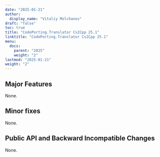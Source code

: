 ```yaml
---
date: "2025-01-21"
author:
  display_name: "Vitaliy Molchanov"
draft: "false"
toc: true
title: "CodePorting.Translator Cs2Cpp 25.1"
linktitle: "CodePorting.Translator Cs2Cpp 25.1"
menu:
  docs:
    parent: "2025"
    weight: "2"
lastmod: "2025-01-21"
weight: "2"
---
```


## Major Features ##

None.

## Minor fixes ##

None.

## Public API and Backward Incompatible Changes ##

None.
